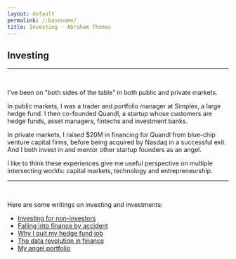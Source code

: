 ```yaml
---
layout: default
permalink: /:basename/
title: Investing · Abraham Thomas
---
```


## Investing

----

<br/>

I've been on "both sides of the table" in both public and private markets.

In public markets, I was a trader and portfolio manager at Simplex, a large hedge fund.  I then co-founded Quandl, a startup whose customers are hedge funds, asset managers, fintechs and investment banks.  

In private markets, I raised $20M in financing for Quandl from blue-chip venture capital firms, before being acquired by Nasdaq in a successful exit.  And I both invest in and mentor other startup founders as an angel.

I like to think these experiences give me useful perspective on multiple intersecting worlds: capital markets, technology and entrepreneurship. 

----

<br/>

Here are some writings on investing and investments:

- [Investing for non-investors](non-investors)
- [Falling into finance by accident](accident)
- [Why I quit my hedge fund job](quit)
- [The data revolution in finance](data-revolution)  
- [My angel portfolio](angel)


<br/>
<br/>
<br/>
